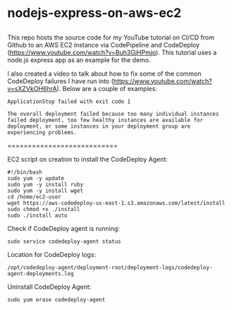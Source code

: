 # nodejs-express-on-aws-ec2
##
This repo hosts the source code for my YouTube tutorial on CI/CD from Github to an AWS EC2 instance via CodePipeline and CodeDeploy (https://www.youtube.com/watch?v=Buh3GjHPmjo). This tutorial uses a node.js express app as an example for the demo.

I also created a video to talk about how to fix some of the common CodeDeploy failures I have run into (https://www.youtube.com/watch?v=sXZVkOH6hrA). Below are a couple of examples:

```
ApplicationStop failed with exit code 1
```

```
The overall deployment failed because too many individual instances failed deployment, too few healthy instances are available for deployment, or some instances in your deployment group are experiencing problems.
```

===========================

EC2 script on creation to install the CodeDeploy Agent:

```
#!/bin/bash
sudo yum -y update
sudo yum -y install ruby
sudo yum -y install wget
cd /home/ec2-user
wget https://aws-codedeploy-us-east-1.s3.amazonaws.com/latest/install
sudo chmod +x ./install
sudo ./install auto
```

Check if CodeDeploy agent is running:
```
sudo service codedeploy-agent status
```

Location for CodeDeploy logs:
```
/opt/codedeploy-agent/deployment-root/deployment-logs/codedeploy-agent-deployments.log
```

Uninstall CodeDeploy Agent:
```
sudo yum erase codedeploy-agent
```